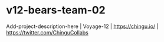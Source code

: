 # v12-bears-team-02
Add-project-description-here | Voyage-12 | https://chingu.io/ | https://twitter.com/ChinguCollabs
